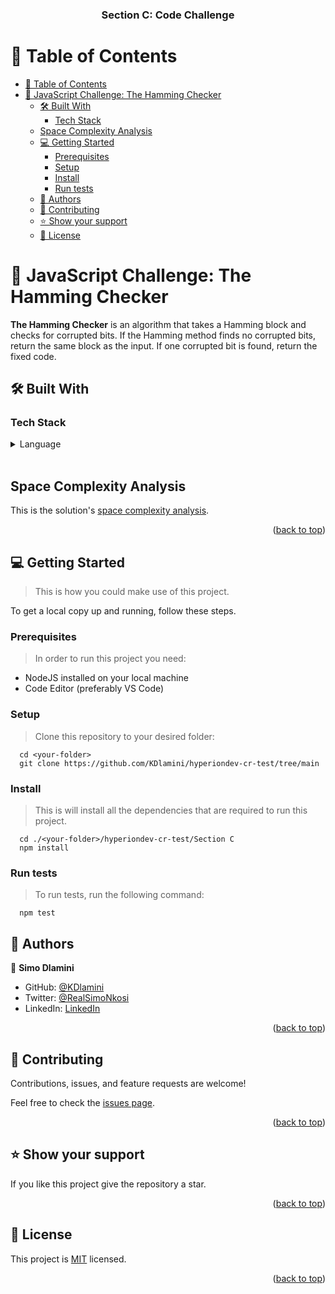 <a name="readme-top"></a>

<div align="center">
  <h3><b>Section C: Code Challenge</b></h3>
</div>

<!-- TABLE OF CONTENTS -->

# 📗 Table of Contents

- [📗 Table of Contents](#-table-of-contents)
- [📖 JavaScript Challenge: The Hamming Checker ](#-javascript-challenge-the-hamming-checker-)
  - [🛠 Built With ](#-built-with-)
    - [Tech Stack ](#tech-stack-)
  - [Space Complexity Analysis ](#space-complexity-analysis-)
  - [💻 Getting Started ](#-getting-started-)
    - [Prerequisites](#prerequisites)
    - [Setup](#setup)
    - [Install](#install)
    - [Run tests](#run-tests)
  - [👥 Authors ](#-authors-)
  - [🤝 Contributing ](#-contributing-)
  - [⭐️ Show your support ](#️-show-your-support-)
  - [📝 License ](#-license-)

<!-- PROJECT DESCRIPTION -->

# 📖 JavaScript Challenge: The Hamming Checker <a name="about-project"></a>

**The Hamming Checker** is an algorithm that takes a Hamming block and checks for corrupted bits. If the Hamming method finds no corrupted bits, return the same block as the input. If one corrupted bit is found, return the fixed code.

## 🛠 Built With <a name="built-with"></a>

### Tech Stack <a name="tech-stack"></a>

<details>
  <summary>Language</summary>
  <ul>
    <li><a href="https://developer.mozilla.org/en-US/docs/Web/JavaScript">JavaScript</a></li>
  </ul>
</details>

<br>

## Space Complexity Analysis <a name="space-complexity-analysis"></a>

This is the solution's [space complexity analysis](./space_complexity_analysis.md).

<p align="right">(<a href="#readme-top">back to top</a>)</p>

<!-- GETTING STARTED -->

## 💻 Getting Started <a name="getting-started"></a>

> This is how you could make use of this project.

To get a local copy up and running, follow these steps.

### Prerequisites

> In order to run this project you need:

- NodeJS installed on your local machine
- Code Editor (preferably VS Code)

### Setup

> Clone this repository to your desired folder:

```
  cd <your-folder>
  git clone https://github.com/KDlamini/hyperiondev-cr-test/tree/main
```

### Install
> This is will install all the dependencies that are required to run this project.

```
  cd ./<your-folder>/hyperiondev-cr-test/Section C
  npm install
```

### Run tests

> To run tests, run the following command:

```
  npm test
```

<!-- AUTHORS -->

## 👥 Authors <a name="authors"></a>

👤 **Simo Dlamini**

- GitHub: [@KDlamini](https://github.com/KDlamini)
- Twitter: [@RealSimoNkosi](https://twitter.com/RealSimoNkosi)
- LinkedIn: [LinkedIn](https://www.linkedin.com/in/simo-nkosi/)

<p align="right">(<a href="#readme-top">back to top</a>)</p>

<!-- CONTRIBUTING -->

## 🤝 Contributing <a name="contributing"></a>

Contributions, issues, and feature requests are welcome!

Feel free to check the [issues page](https://github.com/KDlamini/hyperiondev-cr-test/issues).

<p align="right">(<a href="#readme-top">back to top</a>)</p>

<!-- SUPPORT -->

## ⭐️ Show your support <a name="support"></a>

If you like this project give the repository a star.

<p align="right">(<a href="#readme-top">back to top</a>)</p>

<!-- LICENSE -->

## 📝 License <a name="license"></a>

This project is [MIT](../../MIT.md) licensed.

<p align="right">(<a href="#readme-top">back to top</a>)</p>
